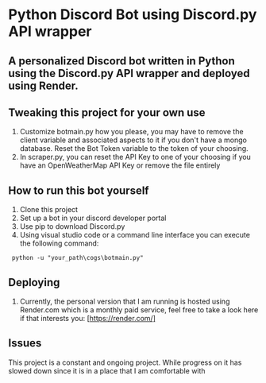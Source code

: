 # Python Discord Bot using Discord.py API wrapper

## A personalized Discord bot written in Python using the Discord.py API wrapper and deployed using Render.

## Tweaking this project for your own use

1. Customize botmain.py how you please, you may have to remove the client variable and associated aspects to it if you don't have a mongo database. Reset the Bot Token variable to the token of your choosing.
2. In scraper.py, you can reset the API Key to one of your choosing if you have an OpenWeatherMap API Key or remove the file entirely

## How to run this bot yourself
  
1. Clone this project
2. Set up a bot in your discord developer portal
3. Use pip to download Discord.py
4. Using visual studio code or a command line interface you can execute the following command:
```
 python -u "your_path\cogs\botmain.py"
```

## Deploying
1. Currently, the personal version that I am running is hosted using Render.com which is a monthly paid service, feel free to take a look here if that interests you: [https://render.com/]

## Issues

This project is a constant and ongoing project. While progress on it has slowed down since it is in a place that I am comfortable with
